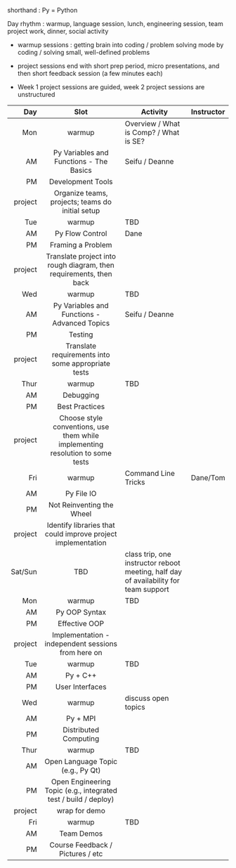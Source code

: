 shorthand : Py = Python

Day rhythm : warmup, language session, lunch, engineering session, team project work, dinner, social activity

- warmup sessions : getting brain into coding / problem solving mode by coding / solving small, well-defined problems

- project sessions end with short prep period, micro presentations, and then short feedback session (a few minutes each)

- Week 1 project sessions are guided, week 2 project sessions are unstructured

Day | Slot | Activity | Instructor
---:|:----:|----------|-----------
Mon | warmup | Overview / What is Comp? / What is SE?
 | AM | Py Variables and Functions - The Basics | Seifu / Deanne
 | PM | Development Tools
 | project | Organize teams, projects; teams do initial setup
Tue | warmup | TBD
 | AM | Py Flow Control | Dane
 | PM | Framing a Problem
 | project | Translate project into rough diagram, then requirements, then back
Wed | warmup | TBD
 | AM | Py Variables and Functions - Advanced Topics | Seifu / Deanne
 | PM | Testing
 | project | Translate requirements into some appropriate tests
Thur | warmup | TBD
 | AM | Debugging
 | PM | Best Practices
 | project | Choose style conventions, use them while implementing resolution to some tests
Fri | warmup | Command Line Tricks | Dane/Tom
 | AM | Py File IO
 | PM | Not Reinventing the Wheel
 | project | Identify libraries that could improve project implementation
Sat/Sun | TBD | class trip, one instructor reboot meeting, half day of availability for team support
Mon | warmup | TBD
 | AM | Py OOP Syntax
 | PM | Effective OOP
 | project | Implementation - independent sessions from here on
Tue | warmup | TBD
 | AM | Py + C++
 | PM | User Interfaces
Wed | warmup | discuss open topics 
 | AM | Py + MPI
 | PM | Distributed Computing
Thur | warmup | TBD
 | AM | Open Language Topic (e.g., Py Qt)
 | PM | Open Engineering Topic (e.g., integrated test / build / deploy)
 | project | wrap for demo
Fri | warmup | TBD
 | AM | Team Demos
 | PM | Course Feedback / Pictures / etc
